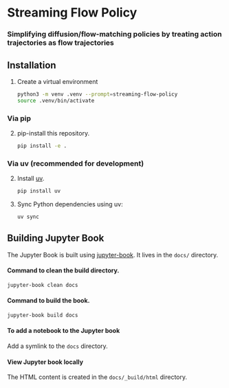 # Streaming Flow Policy
### Simplifying diffusion/flow-matching policies by treating action trajectories as flow trajectories

## Installation

1. Create a virtual environment
    ```bash
    python3 -m venv .venv --prompt=streaming-flow-policy
    source .venv/bin/activate
    ```

### Via pip

2. pip-install this repository.
    ```bash
    pip install -e .
    ```

### Via uv (recommended for development)

2. Install [uv](https://docs.astral.sh/uv/).
    ```bash
    pip install uv
    ```

3. Sync Python dependencies using uv:
    ```bash
    uv sync
    ```


## Building Jupyter Book

The Jupyter Book is built using [jupyter-book](https://jupyterbook.org/intro.html). It lives in the `docs/` directory.

#### Command to clean the build directory.
```bash
jupyter-book clean docs
```

#### Command to build the book.
```bash
jupyter-book build docs
```

#### To add a notebook to the Jupyter book

Add a symlink to the `docs` directory.

#### View Jupyter book locally

The HTML content is created in the `docs/_build/html` directory.
